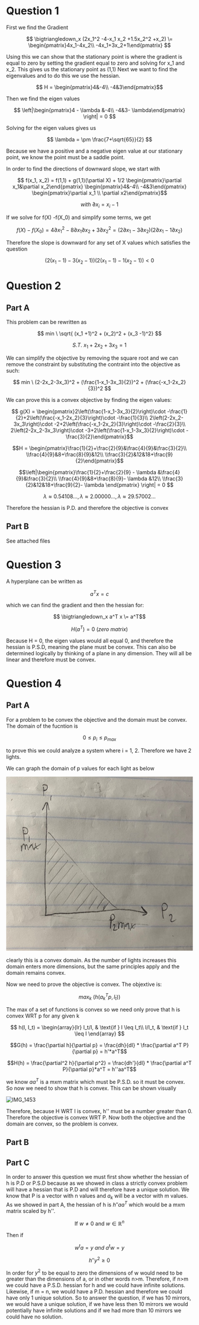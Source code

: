 # Question 1
First we find the Gradient

$$ \bigtriangledown_x (2x_1^2 -4-x_1 x_2 +1.5x_2^2 +x_2) \=  \begin{pmatrix}4x_1-4x_2\\
 -4x_1+3x_2+1\end{pmatrix} $$
  
 Using this we can show that the stationary point is where the gradient is equal to zero by setting the gradient equal to zero and solving for x_1 and x_2. This gives us the stationary point as (1,1)
 Next we want to find the eigenvalues and to do this we use the hessian. 
 
 $$ H = \begin{pmatrix}4&-4\\
 -4&3\end{pmatrix}$$
 
 Then we find the eigen values 
 
 $$   \left|\begin{pmatrix}4 - \lambda &-4\\
 -4&3- \lambda\end{pmatrix} \right| = 0 $$
 
 Solving for the eigen values gives us
 
 $$ \lambda = \pm \frac{7+\sqrt{65}}{2} $$
 
 Because we have a positive and a negative eigen value at our stationary point, we know the point must be a saddle point.
 
 In order to find the directions of downward slope, we start with
 
 $$ f(x_1, x_2) = f(1,1) + g(1,1)(\partial X) + 1/2 \begin{pmatrix}\partial x_1&\partial x_2\end{pmatrix} \begin{pmatrix}4&-4\\
 -4&3\end{pmatrix}  \begin{pmatrix}\partial x_1 \\
 \partial x2\end{pmatrix}$$
 
 $$ with\  \partial x_i = x_i - 1$$

If we solve for f(X) -f(X_0) and simplify some terms, we get

$$ f(X) -f(X_0) = 4\partial x_1^2-8\partial x_1 \partial x_2+3 \partial x_2^2= (2 \partial x_1 - 3 \partial x_2)(2 \partial x_1 - 1 \partial x_2)$$

Therefore the slope is downward for any set of X values which satisfies the question 

$$(2 (x_1 - 1) - 3 (x_2 - 1))(2 (x_1 - 1) - 1 (x_2 - 1)) < 0 $$

# Question 2

## Part A
This problem can be rewritten as 

$$ min \ \sqrt{ (x_1 +1)^2 + (x_2)^2 + (x_3 -1)^2} $$

$$S.T.\ x_1+2x_2+3x_3 = 1$$

We can simplify the objective by removing the square root and we can remove the constraint by substituting the contraint into the objective as such:

$$ min \  (2-2x_2-3x_3)^2 + (\frac{1-x_1-3x_3}{2})^2 + (\frac{-x_1-2x_2}{3})^2 $$

We can prove this is a convex objective by finding the eigen values:

$$ g(X) = \begin{pmatrix}2\left(\frac{1-x_1-3x_3}{2}\right)\cdot -\frac{1}{2}+2\left(\frac{-x_1-2x_2}{3}\right)\cdot -\frac{1}{3}\\
2\left(2-2x_2-3x_3\right)\cdot -2+2\left(\frac{-x_1-2x_2}{3}\right)\cdot -\frac{2}{3}\\
2\left(2-2x_2-3x_3\right)\cdot -3+2\left(\frac{1-x_1-3x_3}{2}\right)\cdot -\frac{3}{2}\end{pmatrix}$$

$$H = \begin{pmatrix}\frac{1}{2}+\frac{2}{9}&\frac{4}{9}&\frac{3}{2}\\
\\frac{4}{9}&8+\frac{8}{9}&12\\
\\frac{3}{2}&12&18+\frac{9}{2}\end{pmatrix}$$

 $$\left|\begin{pmatrix}\frac{1}{2}+\frac{2}{9} - \lambda &\frac{4}{9}&\frac{3}{2}\\
\\frac{4}{9}&8+\frac{8}{9}- \lambda &12\\
\\frac{3}{2}&12&18+\frac{9}{2}- \lambda \end{pmatrix} \right| = 0 $$

$$ λ\approx 0.54108\dots ,λ\approx 2.00000\dots ,λ\approx 29.57002\dots $$ 

Therefore the hessian is P.D. and therefore the objective is convex

## Part B
See attached  files

# Question 3

A hyperplane can be written as 

$$ a^T x = c$$

which we can find the gradient and then the hessian for:

$$ \bigtriangledown_x  a^T x \=   a^T$$

$$H(a^T) = 0 \ (zero\ matrix) $$

Because H = 0, the eigen values would all equal 0, and therefore the hessian is P.S.D, meaning the plane must be convex. This can also be determined logically by thinking of a plane in any dimension. They will all be linear and therefore must be convex.

# Question 4

## Part A
For a problem to be convex the objective and the domain must be convex.
The domain of the fucntion is 

$$ 0 \leq p_i \leq p_{max} $$

to prove this we could analyze a system where i = 1, 2. Therefore we have 2 lights. 

We can graph the domain of p values for each light as below

![image](IMG_1452.jpg)

clearly this is a convex domain. As the number of lights increases this domain enters more dimensions, but the same principles apply and the domain remains convex.

Now we need to prove the objective is convex. The objextive is:

$$ {max}_k \ (h(a_k^T p, I_t)) $$

The max of a set of functions is convex so we need only prove that h is convex WRT p for any given k

$$ h(I, I_t) = 
    \begin{array}{lr}
        I_t/I, & \text{if } I \leq I_t\\
         I/I_t, & \text{if } I_t \leq I
    \end{array}
 $$ 

$$G(h) = \frac{\partial h}{\partial p} = \frac{dh}{dI} * \frac{\partial a^T P}{\partial p} = h'*a^T$$

$$H(h) =  \frac{\partial^2 h}{\partial p^2} = \frac{dh'}{dI} * \frac{\partial a^T P}{\partial p}*a^T = h''aa^T$$

we know $aa^T$ is a mxm matrix which must be P.S.D. so it must be convex. So now we need to  show that h is convex. This can be shown visually 

![IMG_1453](https://user-images.githubusercontent.com/73143081/190832484-92f70ae8-374a-478d-8fe1-6837edd4b44d.jpg)

Therefore, because H WRT I is convex, h'' must be a number greater than 0. Therefore the objective is convex WRT P.
Now both the objective and the domain are convex, so the problem is convex. 

## Part B

## Part C
In order to answer this question we must first show whether the hessian of h is P.D or P.S.D because as we showed in class a strictly convex problem will have a hessian that is P.D and will therefore have a unique solution. We know that P is a vector with n values and $a_k$ will be a vector with m values. As we showed in part A, the hessian of h is $h''aa^T$ which would be a mxm matrix scaled by h''. 

$$\text{If } w \neq 0 \text{ and } w \in \mathbb{R}^n $$

Then if

$$w^ta=y \ and\ a^tw=y$$

$$h''y^2 \geq 0 $$

In order for $y^2$ to be equal to zero the dimensions of w would need to be greater than the dimensions of a, or in other words n>m. Therefore, if n>m we could have a P.S.D. hessian for h and we could have infinite solutions. Likewise, if m = n, we would have a P.D. hessian and therefore we could have only 1 unique solution. 
So to answer the question, if we has 10 mirrors, we would have a unique solution, if we have less then 10 mirrors we would potentially have infinite solutions and if we had more than 10 mirrors we could have no solution.  
